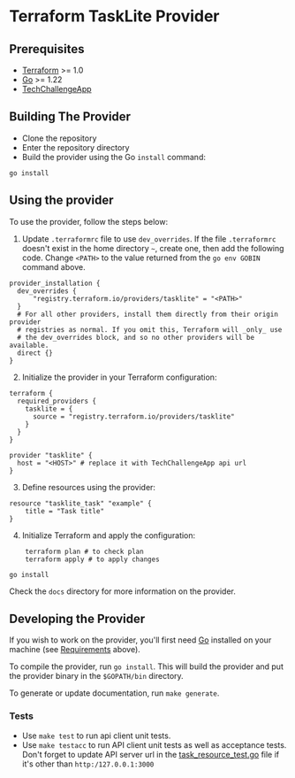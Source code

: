 # Terraform TaskLite Provider

## Prerequisites
- [Terraform](https://developer.hashicorp.com/terraform/downloads) >= 1.0
- [Go](https://golang.org/doc/install) >= 1.22
- [TechChallengeApp](https://github.com/servian/TechChallengeApp)

## Building The Provider

* Clone the repository
* Enter the repository directory
* Build the provider using the Go `install` command:

```shell
go install
```

## Using the provider

To use the provider, follow the steps below:

1. Update `.terraformrc` file to use `dev_overrides`. If the file `.terraformrc` doesn't exist in the home directory `~`, create one, then add the following code. Change `<PATH>` to the value returned from the `go env GOBIN` command above.

```HCL
provider_installation {
  dev_overrides {
      "registry.terraform.io/providers/tasklite" = "<PATH>"
  }
  # For all other providers, install them directly from their origin provider
  # registries as normal. If you omit this, Terraform will _only_ use
  # the dev_overrides block, and so no other providers will be available.
  direct {}
}
```

2. Initialize the provider in your Terraform configuration:

```HCL
terraform {
  required_providers {
    tasklite = {
      source = "registry.terraform.io/providers/tasklite"
    }
  }
}

provider "tasklite" {
  host = "<HOST>" # replace it with TechChallengeApp api url
}
```

3. Define resources using the provider:

```HCL
resource "tasklite_task" "example" {
    title = "Task title"
}
```

4. Initialize Terraform and apply the configuration:

```HCL
    terraform plan # to check plan
    terraform apply # to apply changes
```

```shell
go install
```

Check the `docs` directory for more information on the provider.

## Developing the Provider
If you wish to work on the provider, you'll first need [Go](http://www.golang.org) installed on your machine (see [Requirements](#requirements) above).

To compile the provider, run `go install`. This will build the provider and put the provider binary in the `$GOPATH/bin` directory.

To generate or update documentation, run `make generate`.

### Tests
* Use `make test` to run api client unit tests.
* Use `make testacc` to run API client unit tests as well as acceptance tests. Don't forget to update API server url in the [task_resource_test.go](internal/provider/task_resource_test.go) file if it's other than `http:/127.0.0.1:3000`